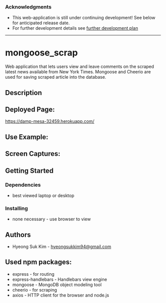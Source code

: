 ### Acknowledgments

* This web-application is still under continuing development! See below for anticipated release date.
* For further development details see [further development plan](furtherDevPlan.md)
---------------------------------------------


# mongoose_scrap

Web application that lets users view and leave comments on the scraped latest news available from New York Times. Mongoose and Cheerio are used for saving scraped article into the database. 

## Description




## Deployed Page:
https://damp-mesa-32459.herokuapp.com/

## Use Example:

<!-- ### ![use-example](./assets/imgs/thumbnail.gif) -->

## Screen Captures:

<!-- * Home page - showing each post stored in the database
  ![home-page](assets/imgs/homepage.PNG) -->

## Getting Started

### Dependencies

* best viewed laptop or desktop

### Installing

* none necessary - use browser to view

<!-- ### Executing program -->

## Authors

* Hyeong Suk Kim - hyeongsukkim94@gmail.com

<!-- ## Version History -->
<!-- ## License -->

## Used npm packages:

* express - for routing
* express-handlebars - Handlebars view engine
* mongoose - MongoDB object modeling tool
* cheerio - for scraping 
* axios - HTTP client for the browser and node.js




